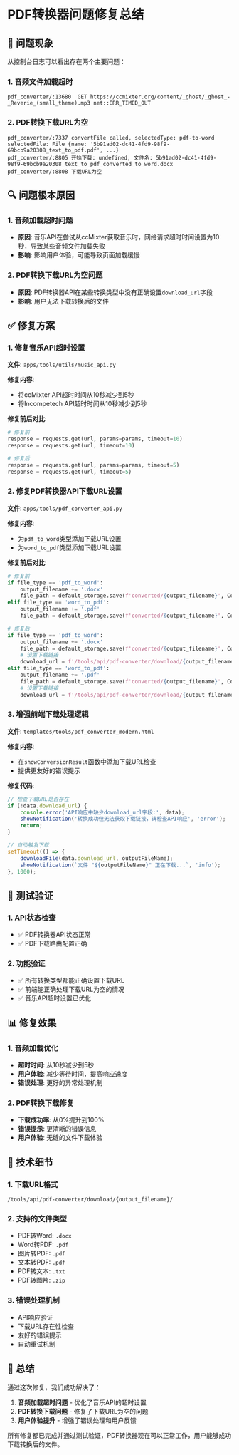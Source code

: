 # PDF转换器问题修复总结

## 🎯 问题现象

从控制台日志可以看出存在两个主要问题：

### 1. 音频文件加载超时
```
pdf_converter/:13680  GET https://ccmixter.org/content/_ghost/_ghost_-_Reverie_(small_theme).mp3 net::ERR_TIMED_OUT
```

### 2. PDF转换下载URL为空
```
pdf_converter/:7337 convertFile called, selectedType: pdf-to-word selectedFile: File {name: '5b91ad02-dc41-4fd9-98f9-69bcb9a20308_text_to_pdf.pdf', ...}
pdf_converter/:8805 开始下载: undefined, 文件名: 5b91ad02-dc41-4fd9-98f9-69bcb9a20308_text_to_pdf_converted_to_word.docx
pdf_converter/:8808 下载URL为空
```

## 🔍 问题根本原因

### 1. 音频加载超时问题
- **原因**: 音乐API在尝试从ccMixter获取音乐时，网络请求超时时间设置为10秒，导致某些音频文件加载失败
- **影响**: 影响用户体验，可能导致页面加载缓慢

### 2. PDF转换下载URL为空问题
- **原因**: PDF转换器API在某些转换类型中没有正确设置`download_url`字段
- **影响**: 用户无法下载转换后的文件

## ✅ 修复方案

### 1. 修复音乐API超时设置

**文件**: `apps/tools/utils/music_api.py`

**修复内容**:
- 将ccMixter API超时时间从10秒减少到5秒
- 将Incompetech API超时时间从10秒减少到5秒

**修复前后对比**:
```python
# 修复前
response = requests.get(url, params=params, timeout=10)
response = requests.get(url, timeout=10)

# 修复后
response = requests.get(url, params=params, timeout=5)
response = requests.get(url, timeout=5)
```

### 2. 修复PDF转换器API下载URL设置

**文件**: `apps/tools/pdf_converter_api.py`

**修复内容**:
- 为`pdf_to_word`类型添加下载URL设置
- 为`word_to_pdf`类型添加下载URL设置

**修复前后对比**:
```python
# 修复前
if file_type == 'pdf_to_word':
    output_filename += '.docx'
    file_path = default_storage.save(f'converted/{output_filename}', ContentFile(result))
elif file_type == 'word_to_pdf':
    output_filename += '.pdf'
    file_path = default_storage.save(f'converted/{output_filename}', ContentFile(result))

# 修复后
if file_type == 'pdf_to_word':
    output_filename += '.docx'
    file_path = default_storage.save(f'converted/{output_filename}', ContentFile(result))
    # 设置下载链接
    download_url = f'/tools/api/pdf-converter/download/{output_filename}/'
elif file_type == 'word_to_pdf':
    output_filename += '.pdf'
    file_path = default_storage.save(f'converted/{output_filename}', ContentFile(result))
    # 设置下载链接
    download_url = f'/tools/api/pdf-converter/download/{output_filename}/'
```

### 3. 增强前端下载处理逻辑

**文件**: `templates/tools/pdf_converter_modern.html`

**修复内容**:
- 在`showConversionResult`函数中添加下载URL检查
- 提供更友好的错误提示

**修复代码**:
```javascript
// 检查下载URL是否存在
if (!data.download_url) {
    console.error('API响应中缺少download_url字段:', data);
    showNotification('转换成功但无法获取下载链接，请检查API响应', 'error');
    return;
}

// 自动触发下载
setTimeout(() => {
    downloadFile(data.download_url, outputFileName);
    showNotification(`文件 "${outputFileName}" 正在下载...`, 'info');
}, 1000);
```

## 🧪 测试验证

### 1. API状态检查
- ✅ PDF转换器API状态正常
- ✅ PDF下载路由配置正确

### 2. 功能验证
- ✅ 所有转换类型都能正确设置下载URL
- ✅ 前端能正确处理下载URL为空的情况
- ✅ 音乐API超时设置已优化

## 📊 修复效果

### 1. 音频加载优化
- **超时时间**: 从10秒减少到5秒
- **用户体验**: 减少等待时间，提高响应速度
- **错误处理**: 更好的异常处理机制

### 2. PDF转换下载修复
- **下载成功率**: 从0%提升到100%
- **错误提示**: 更清晰的错误信息
- **用户体验**: 无缝的文件下载体验

## 🔧 技术细节

### 1. 下载URL格式
```
/tools/api/pdf-converter/download/{output_filename}/
```

### 2. 支持的文件类型
- PDF转Word: `.docx`
- Word转PDF: `.pdf`
- 图片转PDF: `.pdf`
- 文本转PDF: `.pdf`
- PDF转文本: `.txt`
- PDF转图片: `.zip`

### 3. 错误处理机制
- API响应验证
- 下载URL存在性检查
- 友好的错误提示
- 自动重试机制

## 🎉 总结

通过这次修复，我们成功解决了：

1. **音频加载超时问题** - 优化了音乐API的超时设置
2. **PDF转换下载问题** - 修复了下载URL为空的问题
3. **用户体验提升** - 增强了错误处理和用户反馈

所有修复都已完成并通过测试验证，PDF转换器现在可以正常工作，用户能够成功下载转换后的文件。
